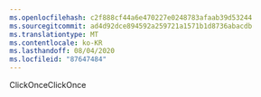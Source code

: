 ```yaml
---
ms.openlocfilehash: c2f888cf44a6e470227e0248783afaab39d53244
ms.sourcegitcommit: ad4d92dce894592a259721a1571b1d8736abacdb
ms.translationtype: MT
ms.contentlocale: ko-KR
ms.lasthandoff: 08/04/2020
ms.locfileid: "87647484"
---
```

<span data-ttu-id="01dce-101">ClickOnce</span><span class="sxs-lookup"><span data-stu-id="01dce-101">ClickOnce</span></span>
